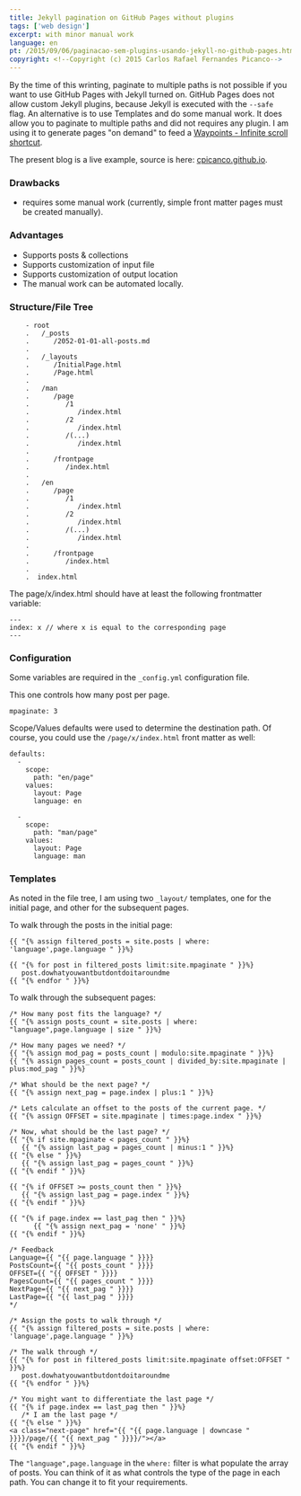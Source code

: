 ```yaml
---
title: Jekyll pagination on GitHub Pages without plugins
tags: ['web design']
excerpt: with minor manual work
language: en
pt: /2015/09/06/paginacao-sem-plugins-usando-jekyll-no-github-pages.html
copyright: <!--Copyright (c) 2015 Carlos Rafael Fernandes Picanco-->
---
```


By the time of this wrinting, paginate to multiple paths is not possible if you want to use GitHub Pages with Jekyll turned on. GitHub Pages does not allow custom Jekyll plugins, because Jekyll is executed with the `--safe` flag. An alternative is to use Templates and do some manual work. It does allow you to paginate to multiple paths and did not requires any plugin. I am using it to generate pages "on demand" to feed a [Waypoints - Infinite scroll shortcut](http://imakewebthings.com/waypoints/shortcuts/infinite-scroll/).

The present blog is a live example, source is here: [cpicanco.github.io](https://github.com/cpicanco/cpicanco.github.io).


### Drawbacks

- requires some manual work (currently, simple front matter pages must be created manually).

### Advantages

 - Supports posts & collections
 - Supports customization of input file
 - Supports customization of output location
 - The manual work can be automated locally. 

### Structure/File Tree

``` nohighlight
    - root
    .   /_posts
    .      /2052-01-01-all-posts.md
    .
    .   /_layouts
    .      /InitialPage.html
    .      /Page.html
    .
    .   /man
    .      /page
    .         /1
    .            /index.html
    .         /2
    .            /index.html
    .         /(...)
    .            /index.html
    .
    .      /frontpage
    .         /index.html
    . 
    .   /en
    .      /page
    .         /1
    .            /index.html
    .         /2
    .            /index.html
    .         /(...)
    .            /index.html
    .
    .      /frontpage
    .         /index.html
    . 
    .  index.html
```

The page/x/index.html should have at least the following frontmatter variable:

```
---
index: x // where x is equal to the corresponding page
---
```

### Configuration

Some variables are required in the `_config.yml` configuration file.

This one controls how many post per page.

```
mpaginate: 3
```

Scope/Values defaults were used to determine the destination path. Of course, you could use the `/page/x/index.html`  front matter as well:

```
defaults:
  -
    scope:
      path: "en/page"
    values:
      layout: Page
      language: en

  -
    scope:
      path: "man/page"
    values:
      layout: Page
      language: man
```

### Templates

As noted in the file tree, I am using two `_layout/` templates, one for the initial page, and other for the subsequent pages.

To walk through the posts in the initial page:

```
{{ "{% assign filtered_posts = site.posts | where: 'language',page.language " }}%}

{{ "{% for post in filtered_posts limit:site.mpaginate " }}%}
   post.dowhatyouwantbutdontdoitaroundme
{{ "{% endfor " }}%}
```

To walk through the subsequent pages:

```
/* How many post fits the language? */
{{ "{% assign posts_count = site.posts | where: "language",page.language | size " }}%}

/* How many pages we need? */
{{ "{% assign mod_pag = posts_count | modulo:site.mpaginate " }}%}
{{ "{% assign pages_count = posts_count | divided_by:site.mpaginate | plus:mod_pag " }}%}

/* What should be the next page? */
{{ "{% assign next_pag = page.index | plus:1 " }}%}

/* Lets calculate an offset to the posts of the current page. */
{{ "{% assign OFFSET = site.mpaginate | times:page.index " }}%}

/* Now, what should be the last page? */
{{ "{% if site.mpaginate < pages_count " }}%}
   {{ "{% assign last_pag = pages_count | minus:1 " }}%}
{{ "{% else " }}%}
   {{ "{% assign last_pag = pages_count " }}%}
{{ "{% endif " }}%}

{{ "{% if OFFSET >= posts_count then " }}%}
   {{ "{% assign last_pag = page.index " }}%}
{{ "{% endif " }}%}

{{ "{% if page.index == last_pag then " }}%}
      {{ "{% assign next_pag = 'none' " }}%}
{{ "{% endif " }}%}

/* Feedback
Language={{ "{{ page.language " }}}}
PostsCount={{ "{{ posts_count " }}}}
OFFSET={{ "{{ OFFSET " }}}}
PagesCount={{ "{{ pages_count " }}}}
NextPage={{ "{{ next_pag " }}}}
LastPage={{ "{{ last_pag " }}}}
*/

/* Assign the posts to walk through */
{{ "{% assign filtered_posts = site.posts | where: 'language',page.language " }}%}

/* The walk through */
{{ "{% for post in filtered_posts limit:site.mpaginate offset:OFFSET " }}%}
   post.dowhatyouwantbutdontdoitaroundme
{{ "{% endfor " }}%}

/* You might want to differentiate the last page */
{{ "{% if page.index == last_pag then " }}%}
   /* I am the last page */
{{ "{% else " }}%}
<a class="next-page" href="{{ "{{ page.language | downcase " }}}}/page/{{ "{{ next_pag " }}}}/"></a>
{{ "{% endif " }}%}
```

The `"language",page.language` in the `where:` filter is what populate the array of posts. You can think of it as what controls the type of the page in each path. You can change it to fit your requirements.